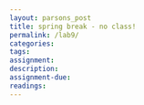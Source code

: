 ```yaml
---  
layout: parsons_post  
title: spring break - no class!
permalink: /lab9/  
categories:   
tags:  
assignment: 
description:
assignment-due: 
readings: 
---  
```

